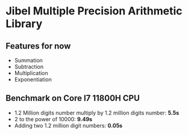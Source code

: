 # Jibel Multiple Precision Arithmetic Library

## Features for now

+ Summation
+ Subtraction
+ Multiplication
+ Exponentiation

## Benchmark on Core I7 11800H CPU

+ 1.2 Million digits number multiply by 1.2 million digits number: **5.5s**
+ 2 to the power of 10000: **9.49s**
+ Adding two 1.2 million digit numbers: **0.05s**
